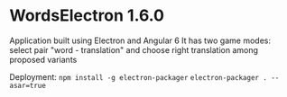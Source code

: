 # WordsElectron 1.6.0

Application built using Electron and Angular 6
It has two game modes: select pair "word - translation" and choose right translation among proposed variants

Deployment:
`npm install -g electron-packager`
`electron-packager . --asar=true`